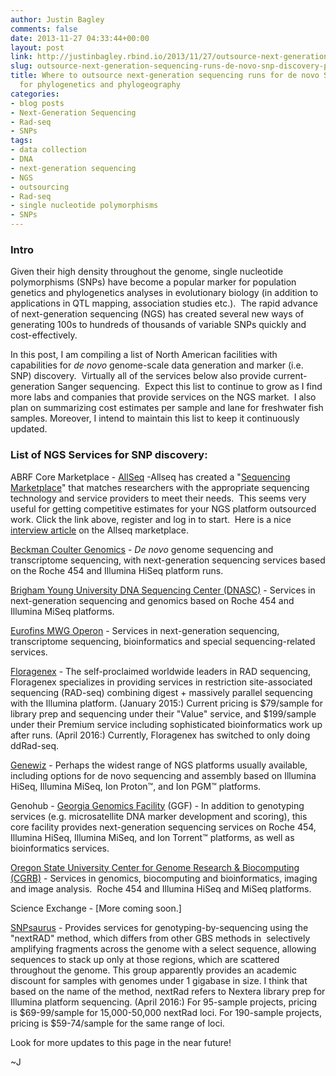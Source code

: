 ```yaml
---
author: Justin Bagley
comments: false
date: 2013-11-27 04:33:44+00:00
layout: post
link: http://justinbagley.rbind.io/2013/11/27/outsource-next-generation-sequencing-runs-de-novo-snp-discovery-phylogenetics-phylogeography/
slug: outsource-next-generation-sequencing-runs-de-novo-snp-discovery-phylogenetics-phylogeography
title: Where to outsource next-generation sequencing runs for de novo SNP discovery
  for phylogenetics and phylogeography
categories:
- blog posts
- Next-Generation Sequencing
- Rad-seq
- SNPs
tags:
- data collection
- DNA
- next-generation sequencing
- NGS
- outsourcing
- Rad-seq
- single nucleotide polymorphisms
- SNPs
---
```


### **Intro**

Given their high density throughout the genome, single nucleotide polymorphisms (SNPs) have become a popular marker for population genetics and phylogenetics analyses in evolutionary biology (in addition to applications in QTL mapping, association studies etc.).  The rapid advance of next-generation sequencing (NGS) has created several new ways of generating 100s to hundreds of thousands of variable SNPs quickly and cost-effectively. 

In this post, I am compiling a list of North American facilities with capabilities for _de novo_ genome-scale data generation and marker (i.e. SNP) discovery.  Virtually all of the services below also provide current-generation Sanger sequencing.  Expect this list to continue to grow as I find more labs and companies that provide services on the NGS market.  I also plan on summarizing cost estimates per sample and lane for freshwater fish samples. Moreover, I intend to maintain this list to keep it continuously updated. 

### **List of NGS Services for SNP discovery:**

ABRF Core Marketplace - [AllSeq](http://www.allseq.com) -Allseq has created a "[Sequencing Marketplace](http://www.allseq.com/information/need-sequencing)" that matches researchers with the appropriate sequencing technology and service providers to meet their needs.  This seems very useful for getting competitive estimates for your NGS platform outsourced work. Click the link above, register and log in to start.  Here is a nice[ interview article](http://www.bio-itworld.com/BioIT_Article.aspx?id=132816) on the Allseq marketplace.

[Beckman Coulter Genomics](http://www.beckmangenomics.com/genomic_services/next_generation_sequencing.html) - _De novo_ genome sequencing and transcriptome sequencing, with next-generation sequencing services based on the Roche 454 and Illumina HiSeq platform runs.

[Brigham Young University DNA Sequencing Center (DNASC)](http://dnasc.byu.edu) - Services in next-generation sequencing and genomics based on Roche 454 and Illumina MiSeq platforms.

[Eurofins MWG Operon](http://www.eurofinsgenomics.eu/en/next-generation-sequencing.aspx) - Services in next-generation sequencing, transcriptome sequencing, bioinformatics and special sequencing-related services.

[Floragenex](http://www.floragenex.com/index.php) - The self-proclaimed worldwide leaders in RAD sequencing, Floragenex specializes in providing services in restriction site-associated sequencing (RAD-seq) combining digest + massively parallel sequencing with the Illumina platform. (January 2015:) Current pricing is $79/sample for library prep and sequencing under their "Value" service, and $199/sample under their Premium service including sophisticated bioinformatics work up after runs. (April 2016:) Currently, Floragenex has switched to only doing ddRad-seq.

[Genewiz](http://www.genewiz.com/public/NGS_seq.aspx) - Perhaps the widest range of NGS platforms usually available, including options for de novo sequencing and assembly based on Illumina HiSeq, Illumina MiSeq, Ion Proton™, and Ion PGM™ platforms.

Genohub - [Georgia Genomics Facility](http://dna.uga.edu/) (GGF) - In addition to genotyping services (e.g. microsatellite DNA marker development and scoring), this core facility provides next-generation sequencing services on Roche 454, Illumina HiSeq, Illumina MiSeq, and Ion Torrent™ platforms, as well as bioinformatics services.

[Oregon State University Center for Genome Research & Biocomputing (CGRB)](http://corelabs.cgrb.oregonstate.edu/) - Services in genomics, biocomputing and bioinformatics, imaging and image analysis.  Roche 454 and Illumina HiSeq and MiSeq platforms.

Science Exchange - [More coming soon.]

[SNPsaurus](http://snpsaurus.com) - Provides services for genotyping-by-sequencing using the "nextRAD" method, which differs from other GBS methods in  selectively amplifying fragments across the genome with a select sequence, allowing sequences to stack up only at those regions, which are scattered throughout the genome. This group apparently provides an academic discount for samples with genomes under 1 gigabase in size. I think that based on the name of the method, nextRad refers to Nextera library prep for Illumina platform sequencing. (April 2016:) For 95-sample projects, pricing is $69-99/sample for 15,000-50,000 nextRad loci. For 190-sample projects, pricing is $59-74/sample for the same range of loci.

Look for more updates to this page in the near future!

~J    
